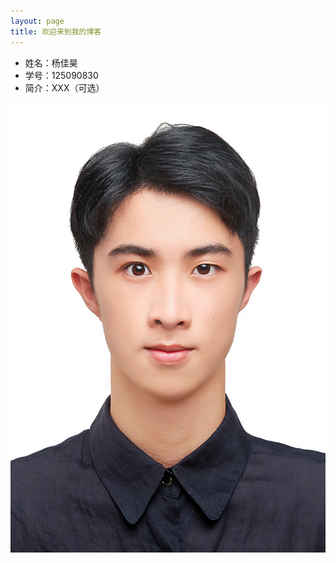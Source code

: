 ```yaml
---
layout: page  
title: 欢迎来到我的博客
---
```


- 姓名：杨佳昊
- 学号：125090830
- 简介：XXX（可选）  

![我的照片](https://github.com/plainful/plainful.github.io/blob/main/image/%E5%BE%AE%E4%BF%A1%E5%9B%BE%E7%89%87_2025-08-11_105057_239.jpg) 
